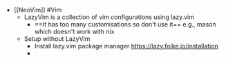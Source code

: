 - [[NeoVim]] #Vim
	- LazyVim is a collection of vim configurations using lazy.vim
		- ==It has too many customisations so don't use it== e.g., mason which doesn't work with nix
	- Setup without LazyVim
		- Install lazy.vim package manager https://lazy.folke.io/installation
		-